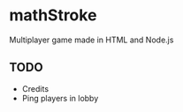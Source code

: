 mathStroke
==========

Multiplayer game made in HTML and Node.js

TODO
--------
- Credits
- Ping players in lobby
